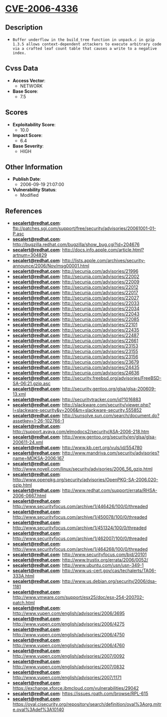 
# [CVE-2006-4336](https://cve.mitre.org/cgi-bin/cvename.cgi?name=CVE-2006-4336)

## Description

- `Buffer underflow in the build_tree function in unpack.c in gzip 1.3.5 allows context-dependent attackers to execute arbitrary code via a crafted leaf count table that causes a write to a negative index.`

## Cvss Data

- **Access Vector**:
  - NETWORK
- **Base Score**:
  - 7.5

## Scores

- **Exploitability Score**:
  - 10.0
- **Impact Score**:
  - 6.4
- **Base Severity**:
  - HIGH

## Other Information

- **Publish Date**:
  - 2006-09-19 21:07:00
- **Vulnerability Status**:
  - Modified

## References

- **secalert@redhat.com**: ftp://patches.sgi.com/support/free/security/advisories/20061001-01-P.asc
- **secalert@redhat.com**: http://bugzilla.redhat.com/bugzilla/show_bug.cgi?id=204676
- **secalert@redhat.com**: http://docs.info.apple.com/article.html?artnum=304829
- **secalert@redhat.com**: http://lists.apple.com/archives/security-announce/2006/Nov/msg00001.html
- **secalert@redhat.com**: http://secunia.com/advisories/21996
- **secalert@redhat.com**: http://secunia.com/advisories/22002
- **secalert@redhat.com**: http://secunia.com/advisories/22009
- **secalert@redhat.com**: http://secunia.com/advisories/22012
- **secalert@redhat.com**: http://secunia.com/advisories/22017
- **secalert@redhat.com**: http://secunia.com/advisories/22027
- **secalert@redhat.com**: http://secunia.com/advisories/22033
- **secalert@redhat.com**: http://secunia.com/advisories/22034
- **secalert@redhat.com**: http://secunia.com/advisories/22043
- **secalert@redhat.com**: http://secunia.com/advisories/22085
- **secalert@redhat.com**: http://secunia.com/advisories/22101
- **secalert@redhat.com**: http://secunia.com/advisories/22435
- **secalert@redhat.com**: http://secunia.com/advisories/22487
- **secalert@redhat.com**: http://secunia.com/advisories/22661
- **secalert@redhat.com**: http://secunia.com/advisories/23153
- **secalert@redhat.com**: http://secunia.com/advisories/23155
- **secalert@redhat.com**: http://secunia.com/advisories/23156
- **secalert@redhat.com**: http://secunia.com/advisories/23679
- **secalert@redhat.com**: http://secunia.com/advisories/24435
- **secalert@redhat.com**: http://secunia.com/advisories/24636
- **secalert@redhat.com**: http://security.freebsd.org/advisories/FreeBSD-SA-06:21.gzip.asc
- **secalert@redhat.com**: http://security.gentoo.org/glsa/glsa-200609-13.xml
- **secalert@redhat.com**: http://securitytracker.com/id?1016883
- **secalert@redhat.com**: http://slackware.com/security/viewer.php?l=slackware-security&y=2006&m=slackware-security.555852
- **secalert@redhat.com**: http://sunsolve.sun.com/search/document.do?assetkey=1-26-102766-1
- **secalert@redhat.com**: http://support.avaya.com/elmodocs2/security/ASA-2006-218.htm
- **secalert@redhat.com**: http://www.gentoo.org/security/en/glsa/glsa-200611-24.xml
- **secalert@redhat.com**: http://www.kb.cert.org/vuls/id/554780
- **secalert@redhat.com**: http://www.mandriva.com/security/advisories?name=MDKSA-2006:167
- **secalert@redhat.com**: http://www.novell.com/linux/security/advisories/2006_56_gzip.html
- **secalert@redhat.com**: http://www.openpkg.org/security/advisories/OpenPKG-SA-2006.020-gzip.html
- **secalert@redhat.com**: http://www.redhat.com/support/errata/RHSA-2006-0667.html
- **secalert@redhat.com**: http://www.securityfocus.com/archive/1/446426/100/0/threaded
- **secalert@redhat.com**: http://www.securityfocus.com/archive/1/450078/100/0/threaded
- **secalert@redhat.com**: http://www.securityfocus.com/archive/1/451324/100/0/threaded
- **secalert@redhat.com**: http://www.securityfocus.com/archive/1/462007/100/0/threaded
- **secalert@redhat.com**: http://www.securityfocus.com/archive/1/464268/100/0/threaded
- **secalert@redhat.com**: http://www.securityfocus.com/bid/20101
- **secalert@redhat.com**: http://www.trustix.org/errata/2006/0052/
- **secalert@redhat.com**: http://www.ubuntu.com/usn/usn-349-1
- **secalert@redhat.com**: http://www.us-cert.gov/cas/techalerts/TA06-333A.html
- **secalert@redhat.com**: http://www.us.debian.org/security/2006/dsa-1181
- **secalert@redhat.com**: http://www.vmware.com/support/esx25/doc/esx-254-200702-patch.html
- **secalert@redhat.com**: http://www.vupen.com/english/advisories/2006/3695
- **secalert@redhat.com**: http://www.vupen.com/english/advisories/2006/4275
- **secalert@redhat.com**: http://www.vupen.com/english/advisories/2006/4750
- **secalert@redhat.com**: http://www.vupen.com/english/advisories/2006/4760
- **secalert@redhat.com**: http://www.vupen.com/english/advisories/2007/0092
- **secalert@redhat.com**: http://www.vupen.com/english/advisories/2007/0832
- **secalert@redhat.com**: http://www.vupen.com/english/advisories/2007/1171
- **secalert@redhat.com**: https://exchange.xforce.ibmcloud.com/vulnerabilities/29042
- **secalert@redhat.com**: https://issues.rpath.com/browse/RPL-615
- **secalert@redhat.com**: https://oval.cisecurity.org/repository/search/definition/oval%3Aorg.mitre.oval%3Adef%3A10140
